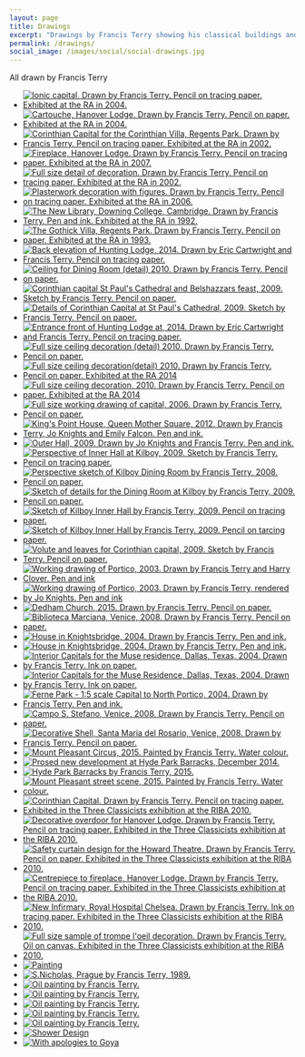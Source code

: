 ```yaml
---
layout: page
title: Drawings
excerpt: "Drawings by Francis Terry showing his classical buildings and architectural details, drawn by hand using pencil, pen and ink, watercolour and oil paint"
permalink: /drawings/
social_image: /images/social/social-drawings.jpg
---
```


<p>All drawn by Francis Terry</p>

<ul class="list random">

<li class="quarter">
<a class="fancybox" rel="group" href="/images/drawings/00s_image1.jpg">
<img class="lazy" src="/images/drawings/thumbs/00s_image1.jpg" alt="Ionic capital. Drawn by Francis Terry. Pencil on tracing paper. Exhibited at the RA in 2004." >
</a>
</li>

<li class="quarter">
<a class="fancybox" rel="group" href="/images/drawings/00s_image2.jpg">
<img class="lazy" src="/images/drawings/thumbs/00s_image2.jpg" alt="Cartouche, Hanover Lodge. Drawn by Francis Terry. Pencil on paper. Exhibited at the RA in 2004." >
</a>
</li>

<li class="quarter">
<a class="fancybox" rel="group" href="/images/drawings/00s_image3.jpg">
<img class="lazy" src="/images/drawings/thumbs/00s_image3.jpg" alt="Corinthian Capital for the Corinthian Villa, Regents Park. Drawn by Francis Terry. Pencil on tracing paper. Exhibited at the RA in 2002." >
</a>
</li>

<li class="quarter">
<a class="fancybox" rel="group" href="/images/drawings/00s_image4.jpg">
<img class="lazy" src="/images/drawings/thumbs/00s_image4.jpg" alt="Fireplace, Hanover Lodge. Drawn by Francis Terry. Pencil on tracing paper. Exhibited at the RA in 2007." >
</a>
</li>

<li class="quarter">
<a class="fancybox" rel="group" href="/images/drawings/00s_image6.jpg">
<img class="lazy" src="/images/drawings/thumbs/00s_image6.jpg" alt="Full size detail of decoration. Drawn by Francis Terry. Pencil on tracing paper. Exhibited at the RA in 2002." >
</a>
</li>

<li class="quarter">
<a class="fancybox" rel="group" href="/images/drawings/00s_image8.jpg">
<img class="lazy" src="/images/drawings/thumbs/00s_image8.jpg" alt="Plasterwork decoration with figures. Drawn by Francis Terry. Pencil on tracing paper. Exhibited at the RA in 2006." >
</a>
</li>

<li class="quarter">
<a class="fancybox" rel="group" href="/images/drawings/90s_image1.jpg">
<img class="lazy" src="/images/drawings/thumbs/90s_image1.jpg" alt="The New Library, Downing College, Cambridge. Drawn by Francis Terry. Pen and ink. Exhibited at the RA in 1992." >
</a>
</li>

<li class="quarter">
<a class="fancybox" rel="group" href="/images/drawings/90s_image2.jpg">
<img class="lazy" src="/images/drawings/thumbs/90s_image2.jpg" alt="The Gothick Villa, Regents Park. Drawn by Francis Terry. Pencil on paper. Exhibited at the RA in 1993." >
</a>
</li>

<li class="quarter">
<a class="fancybox" rel="group" href="/images/drawings/dec15_03.jpg">
<img class="lazy" src="/images/drawings/thumbs/dec15_03.jpg" alt="Back elevation of Hunting Lodge, 2014. Drawn by Eric Cartwright and Francis Terry. Pencil on tracing paper." >
</a>
</li>

<li class="quarter">
<a class="fancybox" rel="group" href="/images/drawings/dec15_05.jpg">
<img class="lazy" src="/images/drawings/thumbs/dec15_05.jpg" alt="Ceiling for Dining Room (detail) 2010. Drawn by Francis Terry. Pencil on paper." >
</a>
</li>

<li class="quarter">
<a class="fancybox" rel="group" href="/images/drawings/dec15_06.jpg">
<img class="lazy" src="/images/drawings/thumbs/dec15_06.jpg" alt="Corinthian capital St Paul's Cathedral and Belshazzars feast, 2009. Sketch by Francis Terry. Pencil on paper." >
</a>
</li>

<li class="quarter">
<a class="fancybox" rel="group" href="/images/drawings/dec15_07.jpg">
<img class="lazy" src="/images/drawings/thumbs/dec15_07.jpg" alt="Details of Corinthian Capital at St Paul's Cathedral, 2009. Sketch by Francis Terry. Pencil on paper." >
</a>
</li>

<li class="quarter">
<a class="fancybox" rel="group" href="/images/drawings/dec15_10.jpg">
<img class="lazy" src="/images/drawings/thumbs/dec15_10.jpg" alt="Entrance front of Hunting Lodge at, 2014. Drawn by Eric Cartwright and Francis Terry. Pencil on tracing paper." >
</a>
</li>

<li class="quarter">
<a class="fancybox" rel="group" href="/images/drawings/dec15_12.jpg">
<img class="lazy" src="/images/drawings/thumbs/dec15_12.jpg" alt="Full size ceiling decoration (detail) 2010. Drawn by Francis Terry. Pencil on paper." >
</a>
</li>

<li class="quarter">
<a class="fancybox" rel="group" href="/images/drawings/dec15_13.jpg">
<img class="lazy" src="/images/drawings/thumbs/dec15_13.jpg" alt="Full size ceiling decoration(detail) 2010. Drawn by Francis Terry. Pencil on paper. Exhibited at the RA 2014" >
</a>
</li>

<li class="quarter">
<a class="fancybox" rel="group" href="/images/drawings/dec15_14.jpg">
<img class="lazy" src="/images/drawings/thumbs/dec15_14.jpg" alt="Full size ceiling decoration, 2010. Drawn by Francis Terry. Pencil on paper. Exhibited at the RA 2014" >
</a>
</li>

<li class="quarter">
<a class="fancybox" rel="group" href="/images/drawings/dec15_15.jpg">
<img class="lazy" src="/images/drawings/thumbs/dec15_15.jpg" alt="Full size working drawing of capital, 2006. Drawn by Francis Terry. Pencil on paper." >
</a>
</li>

<li class="quarter">
<a class="fancybox" rel="group" href="/images/drawings/dec15_17.jpg">
<img class="lazy" src="/images/drawings/thumbs/dec15_17.jpg" alt="King's Point House, Queen Mother Square, 2012. Drawn by Francis Terry, Jo Knights and Emily Falcon. Pen and ink." >
</a>
</li>

<li class="quarter">
<a class="fancybox" rel="group" href="/images/drawings/dec15_19.jpg">
<img class="lazy" src="/images/drawings/thumbs/dec15_19.jpg" alt="Outer Hall, 2009. Drawn by Jo Knights and Francis Terry. Pen and ink." >
</a>
</li>

<li class="quarter">
<a class="fancybox" rel="group" href="/images/drawings/dec15_22.jpg">
<img class="lazy" src="/images/drawings/thumbs/dec15_22.jpg" alt="Perspective of Inner Hall at Kilboy, 2009. Sketch by Francis Terry. Pencil on tracing paper." >
</a>
</li>

<li class="quarter">
<a class="fancybox" rel="group" href="/images/drawings/dec15_23.jpg">
<img class="lazy" src="/images/drawings/thumbs/dec15_23.jpg" alt="Perspective sketch of Kilboy Dining Room by Francis Terry, 2008. Pencil on paper." >
</a>
</li>

<li class="quarter">
<a class="fancybox" rel="group" href="/images/drawings/dec15_26.jpg">
<img class="lazy" src="/images/drawings/thumbs/dec15_26.jpg" alt="Sketch of details for the Dining Room at Kilboy by Francis Terry, 2009. Pencil on paper." >
</a>
</li>

<li class="quarter">
<a class="fancybox" rel="group" href="/images/drawings/dec15_27.jpg">
<img class="lazy" src="/images/drawings/thumbs/dec15_27.jpg" alt="Sketch of Kilboy Inner Hall by Francis Terry, 2009. Pencil on tracing paper." >
</a>
</li>

<li class="quarter">
<a class="fancybox" rel="group" href="/images/drawings/dec15_28.jpg">
<img class="lazy" src="/images/drawings/thumbs/dec15_28.jpg" alt="Sketch of Kilboy Inner Hall by Francis Terry. 2009. Pencil on tarcing paper." >
</a>
</li>

<li class="quarter">
<a class="fancybox" rel="group" href="/images/drawings/dec15_37.jpg">
<img class="lazy" src="/images/drawings/thumbs/dec15_37.jpg" alt="Volute and leaves for Corinthian capital, 2009. Sketch by Francis Terry. Pencil on paper." >
</a>
</li>

<li class="quarter">
<a class="fancybox" rel="group" href="/images/drawings/dec15_38.jpg">
<img class="lazy" src="/images/drawings/thumbs/dec15_38.jpg" alt="Working drawing of Portico, 2003. Drawn by Francis Terry and Harry Clover. Pen and ink" >
</a>
</li>

<li class="quarter">
<a class="fancybox" rel="group" href="/images/drawings/dec15_39.jpg">
<img class="lazy" src="/images/drawings/thumbs/dec15_39.jpg" alt="Working drawing of Portico, 2003. Drawn by Francis Terry, rendered by Jo Knights. Pen and ink" >
</a>
</li>

<li class="quarter">
<a class="fancybox" rel="group" href="/images/drawings/ft_dedham_church.jpg">
<img class="lazy" src="/images/drawings/thumbs/ft_dedham_church.jpg" alt="Dedham Church, 2015. Drawn by Francis Terry. Pencil on paper." >
</a>
</li>

<li class="quarter">
<a class="fancybox" rel="group" href="/images/drawings/ftsketches_image1.jpg">
<img class="lazy" src="/images/drawings/thumbs/ftsketches_image1.jpg" alt="Biblioteca Marciana, Venice, 2008. Drawn by Francis Terry. Pencil on paper." >
</a>
</li>

<li class="quarter">
<a class="fancybox" rel="group" href="/images/drawings/ftsketches_image2.jpg">
<img class="lazy" src="/images/drawings/thumbs/ftsketches_image2.jpg" alt="House in Knightsbridge, 2004. Drawn by Francis Terry. Pen and ink." >
</a>
</li>

<li class="quarter">
<a class="fancybox" rel="group" href="/images/drawings/ftsketches_image3.jpg">
<img class="lazy" src="/images/drawings/thumbs/ftsketches_image3.jpg" alt="House in Knightsbridge, 2004. Drawn by Francis Terry. Pen and ink." >
</a>
</li>

<li class="quarter">
<a class="fancybox" rel="group" href="/images/drawings/ftsketches_image4.jpg">
<img class="lazy" src="/images/drawings/thumbs/ftsketches_image4.jpg" alt="Interior Capitals for the Muse residence, Dallas, Texas, 2004. Drawn by Francis Terry. Ink on paper." >
</a>
</li>

<li class="quarter">
<a class="fancybox" rel="group" href="/images/drawings/ftsketches_image5.jpg">
<img class="lazy" src="/images/drawings/thumbs/ftsketches_image5.jpg" alt="Interior Capitals for the Muse Residence, Dallas, Texas, 2004. Drawn by Francis Terry. Ink on paper." >
</a>
</li>

<li class="quarter">
<a class="fancybox" rel="group" href="/images/drawings/ftsketches_image6.jpg">
<img class="lazy" src="/images/drawings/thumbs/ftsketches_image6.jpg" alt="Ferne Park - 1:5 scale Capital to North Portico, 2004. Drawn by Francis Terry. Pen and ink." >
</a>
</li>

<li class="quarter">
<a class="fancybox" rel="group" href="/images/drawings/ftsketches_image7.jpg">
<img class="lazy" src="/images/drawings/thumbs/ftsketches_image7.jpg" alt="Campo S. Stefano, Venice, 2008. Drawn by Francis Terry. Pencil on paper." >
</a>
</li>

<li class="quarter">
<a class="fancybox" rel="group" href="/images/drawings/ftsketches_image8.jpg">
<img class="lazy" src="/images/drawings/thumbs/ftsketches_image8.jpg" alt="Decorative Shell, Santa Maria del Rosario, Venice, 2008. Drawn by Francis Terry. Pencil on paper." >
</a>
</li>

<li class="quarter">
<a class="fancybox" rel="group" href="/images/drawings/mount_pleasant_1.jpg">
<img class="lazy" src="/images/drawings/thumbs/mount_pleasant_1.jpg" alt="Mount Pleasant Circus, 2015. Painted by Francis Terry. Water colour." >
</a>
</li>

<li class="quarter">
<a class="fancybox" rel="group" href="/images/drawings/hyde-park-barracks-dec-2014.jpg">
<img class="lazy" src="/images/drawings/thumbs/hyde-park-barracks-dec-2014.jpg" alt="Prosed new development at Hyde Park Barracks, December 2014." >
</a>
</li>

<li class="quarter">
<a class="fancybox" rel="group" href="/images/drawings/hyde-park-barracks-2015.jpg">
<img class="lazy" src="/images/drawings/thumbs/hyde-park-barracks-2015.jpg" alt="Hyde Park Barracks by Francis Terry, 2015." >
</a>
</li>

<li class="quarter">
<a class="fancybox" rel="group" href="/images/drawings/mount_pleasant_2.jpg">
<img class="lazy" src="/images/drawings/thumbs/mount_pleasant_2.jpg" alt="Mount Pleasant street scene, 2015. Painted by Francis Terry. Water colour." >
</a>
</li>

<li class="quarter">
<a class="fancybox" rel="group" href="/images/drawings/threeclassicists_image1.jpg">
<img class="lazy" src="/images/drawings/thumbs/threeclassicists_image1.jpg" alt="Corinthian Capital. Drawn by Francis Terry. Pencil on tracing paper. Exhibited in the Three Classicists exhibition at the RIBA 2010." >
</a>
</li>

<li class="quarter">
<a class="fancybox" rel="group" href="/images/drawings/threeclassicists_image2.jpg">
<img class="lazy" src="/images/drawings/thumbs/threeclassicists_image2.jpg" alt="Decorative overdoor for Hanover Lodge. Drawn by Francis Terry. Pencil on tracing paper. Exhibited in the Three Classicists exhibition at the RIBA 2010." >
</a>
</li>

<li class="quarter">
<a class="fancybox" rel="group" href="/images/drawings/threeclassicists_image3.jpg">
<img class="lazy" src="/images/drawings/thumbs/threeclassicists_image3.jpg" alt="Safety curtain design for the Howard Theatre. Drawn by Francis Terry. Pencil on paper. Exhibited in the Three Classicists exhibition at the RIBA 2010." >
</a>
</li>

<li class="quarter">
<a class="fancybox" rel="group" href="/images/drawings/threeclassicists_image4.jpg">
<img class="lazy" src="/images/drawings/thumbs/threeclassicists_image4.jpg" alt="Centrepiece to fireplace, Hanover Lodge. Drawn by Francis Terry. Pencil on tracing paper. Exhibited in the Three Classicists exhibition at the RIBA 2010." >
</a>
</li>

<li class="quarter">
<a class="fancybox" rel="group" href="/images/drawings/threeclassicists_image5.jpg">
<img class="lazy" src="/images/drawings/thumbs/threeclassicists_image5.jpg" alt="New Infirmary, Royal Hospital Chelsea. Drawn by Francis Terry. Ink on tracing paper. Exhibited in the Three Classicists exhibition at the RIBA 2010." >
</a>
</li>

<!--<li class="quarter">
<a class="fancybox" rel="group" href="/images/drawings/threeclassicists_image6.jpg">
<img class="lazy" src="/images/drawings/thumbs/threeclassicists_image6.jpg" alt="Proposal for Chelsea Barracks. Drawn by Francis Terry. Ink on tracing paper. Exhibited in the Three Classicists exhibition at the RIBA 2010." >
</a>
</li>-->

<li class="quarter">
<a class="fancybox" rel="group" href="/images/drawings/threeclassicists_image7.jpg">
<img class="lazy" src="/images/drawings/thumbs/threeclassicists_image7.jpg" alt="Full size sample of trompe l'oeil decoration. Drawn by Francis Terry. Oil on canvas. Exhibited in the Three Classicists exhibition at the RIBA 2010." >
</a>
</li>

<!--<li class="quarter">
<a class="fancybox" rel="group" href="/images/drawings/threeclassicists_image8.jpg">
<img class="lazy" src="/images/drawings/thumbs/threeclassicists_image8.jpg" alt="Metope decoration for the Regency Villa, Regents Park. Drawn by Francis Terry. Acrylic on paper. Exhibited in the Three Classicists exhibition at the RIBA 2010." >
</a>
</li>-->

<li class="quarter">
<a class="fancybox" rel="group" href="/images/drawings/unnamedpainting1.jpg">
<img class="lazy" src="/images/drawings/thumbs/unnamedpainting1.jpg" alt="Painting">
</a>
</li>

<li class="quarter">
<a class="fancybox" rel="group" href="/images/essays/sketching-with-my-father/s-nicholas-prague-ft.jpg">
<img class="lazy" src="/images/drawings/thumbs/s-nicholas-prague-ft.jpg" alt="S.Nicholas, Prague by Francis Terry, 1989." />
</a>
</li>

<li class="quarter">
<a class="fancybox" rel="group" href="/images/drawings/dec15_02.jpg">
<img class="lazy" src="/images/drawings/thumbs/dec15_02.jpg" alt="Oil painting by Francis Terry." />
</a>
</li>

<li class="quarter">
<a class="fancybox" rel="group" href="/images/drawings/dec15_20.jpg">
<img class="lazy" src="/images/drawings/thumbs/dec15_20.jpg" alt="Oil painting by Francis Terry." />
</a>
</li>

<li class="quarter">
<a class="fancybox" rel="group" href="/images/drawings/dec15_24.jpg">
<img class="lazy" src="/images/drawings/thumbs/dec15_24.jpg" alt="Oil painting by Francis Terry." />
</a>
</li>

<li class="quarter">
<a class="fancybox" rel="group" href="/images/drawings/dec15_34.jpg">
<img class="lazy" src="/images/drawings/thumbs/dec15_34.jpg" alt="Oil painting by Francis Terry." />
</a>
</li>

<li class="quarter">
<a class="fancybox" rel="group" href="/images/drawings/dec15_35.jpg">
<img class="lazy" src="/images/drawings/thumbs/dec15_35.jpg" alt="Oil painting by Francis Terry." />
</a>
</li>

<li class="quarter">
<a class="fancybox" rel="group" href="/images/drawings/shower-design.jpg">
<img class="lazy" src="/images/drawings/thumbs/shower-design.jpg" alt="Shower Design" />
</a>
</li>

<li class="quarter">
<a class="fancybox" rel="group" href="/images/drawings/with-apologies-to-goya.jpg">
<img class="lazy" src="/images/drawings/thumbs/with-apologies-to-goya.jpg" alt="With apologies to Goya" />
</a>
</li>

</ul>